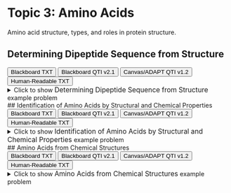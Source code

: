 # Topic 3: Amino Acids

Amino acid structure, types, and roles in protein structure.

## Determining Dipeptide Sequence from Structure

<div id="2_amino_acids-polypeptide_mc_sequence-button-container" class="button-container">
<button class="md-button custom-button bb_text" onclick="downloadFile('bbq-2_amino_acids-polypeptide_mc_sequence-questions.txt')" title="Download bbq-2_amino_acids-polypeptide_mc_sequence-questions.txt" aria-label="Click to download the Blackboard TXT file (bbq-2_amino_acids-polypeptide_mc_sequence-questions.txt)">
    <i class="fa fa-download"></i> Blackboard TXT
</button>
<button class="md-button custom-button bb_qti" onclick="downloadFile('blackboard_qti_v2_1-2_amino_acids-polypeptide_mc_sequence.zip')" title="Download blackboard_qti_v2_1-2_amino_acids-polypeptide_mc_sequence.zip" aria-label="Click to download the Blackboard QTI v2.1 file (blackboard_qti_v2_1-2_amino_acids-polypeptide_mc_sequence.zip)">
    <i class="fa fa-download"></i> Blackboard QTI v2.1
</button>
<button class="md-button custom-button canvas_qti" onclick="downloadFile('canvas_qti_v1_2-2_amino_acids-polypeptide_mc_sequence.zip')" title="Download canvas_qti_v1_2-2_amino_acids-polypeptide_mc_sequence.zip" aria-label="Click to download the Canvas/ADAPT QTI v1.2 file (canvas_qti_v1_2-2_amino_acids-polypeptide_mc_sequence.zip)">
    <i class="fa fa-download"></i> Canvas/ADAPT QTI v1.2
</button>
<button class="md-button custom-button human_read" onclick="window.open('human_readable-2_amino_acids-polypeptide_mc_sequence.txt', '_blank')" title="View human_readable-2_amino_acids-polypeptide_mc_sequence.txt" aria-label="Click to view the Human-Readable TXT file (human_readable-2_amino_acids-polypeptide_mc_sequence.txt)">
    <i class="fa fa-eye"></i> Human-Readable TXT
</button>
</div><details>
  <summary>Click 
    <span style='font-weight: normal;'>
       to show
    </span>
    <span style='font-size: 1.1em; color: var(--md-primary-fg-color--dark)'>
      Determining Dipeptide Sequence from Structure
    </span>
    <span style='font-weight: normal;'>
      example problem
    </span>
  </summary>
  {% include "biochemistry/topic03/downloads/selftest-2_amino_acids-polypeptide_mc_sequence.html" %}

</details>
## Identification of Amino Acids by Structural and Chemical Properties

<div id="MC-amino_acids-button-container" class="button-container">
<button class="md-button custom-button bb_text" onclick="downloadFile('bbq-MC-amino_acids-questions.txt')" title="Download bbq-MC-amino_acids-questions.txt" aria-label="Click to download the Blackboard TXT file (bbq-MC-amino_acids-questions.txt)">
    <i class="fa fa-download"></i> Blackboard TXT
</button>
<button class="md-button custom-button bb_qti" onclick="downloadFile('blackboard_qti_v2_1-MC-amino_acids.zip')" title="Download blackboard_qti_v2_1-MC-amino_acids.zip" aria-label="Click to download the Blackboard QTI v2.1 file (blackboard_qti_v2_1-MC-amino_acids.zip)">
    <i class="fa fa-download"></i> Blackboard QTI v2.1
</button>
<button class="md-button custom-button canvas_qti" onclick="downloadFile('canvas_qti_v1_2-MC-amino_acids.zip')" title="Download canvas_qti_v1_2-MC-amino_acids.zip" aria-label="Click to download the Canvas/ADAPT QTI v1.2 file (canvas_qti_v1_2-MC-amino_acids.zip)">
    <i class="fa fa-download"></i> Canvas/ADAPT QTI v1.2
</button>
<button class="md-button custom-button human_read" onclick="window.open('human_readable-MC-amino_acids.txt', '_blank')" title="View human_readable-MC-amino_acids.txt" aria-label="Click to view the Human-Readable TXT file (human_readable-MC-amino_acids.txt)">
    <i class="fa fa-eye"></i> Human-Readable TXT
</button>
</div><details>
  <summary>Click 
    <span style='font-weight: normal;'>
       to show
    </span>
    <span style='font-size: 1.1em; color: var(--md-primary-fg-color--dark)'>
      Identification of Amino Acids by Structural and Chemical Properties
    </span>
    <span style='font-weight: normal;'>
      example problem
    </span>
  </summary>
  {% include "biochemistry/topic03/downloads/selftest-MC-amino_acids.html" %}

</details>
## Amino Acids from Chemical Structures

<div id="which_amino_acid_mc-button-container" class="button-container">
<button class="md-button custom-button bb_text" onclick="downloadFile('bbq-which_amino_acid_mc-questions.txt')" title="Download bbq-which_amino_acid_mc-questions.txt" aria-label="Click to download the Blackboard TXT file (bbq-which_amino_acid_mc-questions.txt)">
    <i class="fa fa-download"></i> Blackboard TXT
</button>
<button class="md-button custom-button bb_qti" onclick="downloadFile('blackboard_qti_v2_1-which_amino_acid_mc.zip')" title="Download blackboard_qti_v2_1-which_amino_acid_mc.zip" aria-label="Click to download the Blackboard QTI v2.1 file (blackboard_qti_v2_1-which_amino_acid_mc.zip)">
    <i class="fa fa-download"></i> Blackboard QTI v2.1
</button>
<button class="md-button custom-button canvas_qti" onclick="downloadFile('canvas_qti_v1_2-which_amino_acid_mc.zip')" title="Download canvas_qti_v1_2-which_amino_acid_mc.zip" aria-label="Click to download the Canvas/ADAPT QTI v1.2 file (canvas_qti_v1_2-which_amino_acid_mc.zip)">
    <i class="fa fa-download"></i> Canvas/ADAPT QTI v1.2
</button>
<button class="md-button custom-button human_read" onclick="window.open('human_readable-which_amino_acid_mc.txt', '_blank')" title="View human_readable-which_amino_acid_mc.txt" aria-label="Click to view the Human-Readable TXT file (human_readable-which_amino_acid_mc.txt)">
    <i class="fa fa-eye"></i> Human-Readable TXT
</button>
</div><details>
  <summary>Click 
    <span style='font-weight: normal;'>
       to show
    </span>
    <span style='font-size: 1.1em; color: var(--md-primary-fg-color--dark)'>
      Amino Acids from Chemical Structures
    </span>
    <span style='font-weight: normal;'>
      example problem
    </span>
  </summary>
  {% include "biochemistry/topic03/downloads/selftest-which_amino_acid_mc.html" %}

</details>
